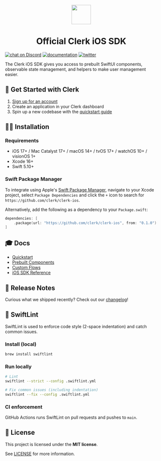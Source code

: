 <p align="center">
  <a href="https://clerk.com?utm_source=github&utm_medium=clerk_ios" target="_blank" rel="noopener noreferrer">
    <picture>
      <source media="(prefers-color-scheme: dark)" srcset="https://images.clerk.com/static/logo-dark-mode-400x400.png">
      <img src="https://images.clerk.com/static/logo-light-mode-400x400.png" height="64">
    </picture>
  </a>
  <br />
</p>
<h1 align="center">
  Official Clerk iOS SDK
</h1>

[![chat on Discord](https://img.shields.io/discord/856971667393609759.svg?logo=discord)](https://clerk.com/discord)
[![documentation](https://img.shields.io/badge/documentation-clerk-green.svg)](https://clerk.com/docs)
[![twitter](https://img.shields.io/twitter/follow/ClerkDev?style=social)](https://twitter.com/intent/follow?screen_name=ClerkDev)

The Clerk iOS SDK gives you access to prebuilt SwiftUI components, observable state management, and helpers to make user management easier.

## 🚀 Get Started with Clerk

1. [Sign up for an account](https://dashboard.clerk.com/sign-up?utm_source=github&utm_medium=clerk_ios_repo_readme)
1. Create an application in your Clerk dashboard
1. Spin up a new codebase with the [quickstart guide](https://clerk.com/docs/quickstarts/ios?utm_source=github&utm_medium=clerk_ios_repo_readme)

## 🧑‍💻 Installation

### Requirements
- iOS 17+ / Mac Catalyst 17+ / macOS 14+ / tvOS 17+ / watchOS 10+ / visionOS 1+
- Xcode 16+
- Swift 5.10+

### Swift Package Manager

To integrate using Apple's [Swift Package Manager](https://swift.org/package-manager/), navigate to your Xcode project, select `Package Dependencies` and click the `+` icon to search for `https://github.com/clerk/clerk-ios`.

Alternatively, add the following as a dependency to your `Package.swift`:

```swift
dependencies: [
    .package(url: "https://github.com/clerk/clerk-ios", from: "0.1.0")
]
```

## 🎓 Docs

- [Quickstart](https://clerk.com/docs/quickstarts/ios)
- [Prebuilt Components](https://clerk.com/docs/references/ios/auth-view)
- [Custom Flows](https://clerk.com/docs/custom-flows/overview)
- [iOS SDK Reference](https://swiftpackageindex.com/clerk/clerk-ios/main/documentation/clerk)

## 🚢 Release Notes

Curious what we shipped recently? Check out our [changelog](https://clerk.com/changelog)!

<!---
## 🤝 How to Contribute

We're open to all community contributions! If you'd like to contribute in any way, please read [our contribution guidelines](https://github.com/clerk/javascript/blob/main/docs/CONTRIBUTING.md). We'd love to have you as part of the Clerk community!
-->

## 🧹 SwiftLint

SwiftLint is used to enforce code style (2-space indentation) and catch common issues.

### Install (local)

```bash
brew install swiftlint
```

### Run locally

```bash
# Lint
swiftlint --strict --config .swiftlint.yml

# Fix common issues (including indentation)
swiftlint --fix --config .swiftlint.yml
```

### CI enforcement

GitHub Actions runs SwiftLint on pull requests and pushes to `main`.

## 📝 License

This project is licensed under the **MIT license**.

See [LICENSE](https://github.com/clerk/javascript/blob/main/LICENSE) for more information.
